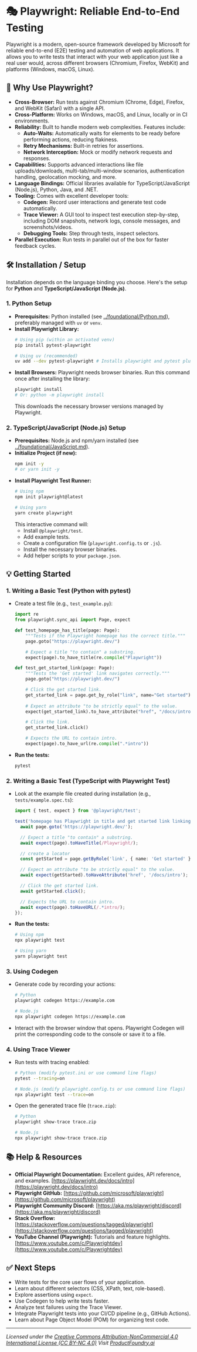 # 🎭 Playwright: Reliable End-to-End Testing

Playwright is a modern, open-source framework developed by Microsoft for reliable end-to-end (E2E) testing and automation of web applications. It allows you to write tests that interact with your web application just like a real user would, across different browsers (Chromium, Firefox, WebKit) and platforms (Windows, macOS, Linux).

## 🚀 Why Use Playwright?

*   **Cross-Browser:** Run tests against Chromium (Chrome, Edge), Firefox, and WebKit (Safari) with a single API.
*   **Cross-Platform:** Works on Windows, macOS, and Linux, locally or in CI environments.
*   **Reliability:** Built to handle modern web complexities. Features include:
    *   **Auto-Waits:** Automatically waits for elements to be ready before performing actions, reducing flakiness.
    *   **Retry Mechanisms:** Built-in retries for assertions.
    *   **Network Interception:** Mock or modify network requests and responses.
*   **Capabilities:** Supports advanced interactions like file uploads/downloads, multi-tab/multi-window scenarios, authentication handling, geolocation mocking, and more.
*   **Language Bindings:** Official libraries available for TypeScript/JavaScript (Node.js), Python, Java, and .NET.
*   **Tooling:** Comes with excellent developer tools:
    *   **Codegen:** Record user interactions and generate test code automatically.
    *   **Trace Viewer:** A GUI tool to inspect test execution step-by-step, including DOM snapshots, network logs, console messages, and screenshots/videos.
    *   **Debugging Tools:** Step through tests, inspect selectors.
*   **Parallel Execution:** Run tests in parallel out of the box for faster feedback cycles.

## 🛠️ Installation / Setup

Installation depends on the language binding you choose. Here's the setup for **Python** and **TypeScript/JavaScript (Node.js)**.

### 1. Python Setup

*   **Prerequisites:** Python installed (see [../foundational/Python.md](../foundational/Python.md)), preferably managed with `uv` or `venv`.
*   **Install Playwright Library:**
    ```bash
    # Using pip (within an activated venv)
    pip install pytest-playwright 

    # Using uv (recommended)
    uv add --dev pytest-playwright # Installs playwright and pytest plugin
    ```
*   **Install Browsers:** Playwright needs browser binaries. Run this command once after installing the library:
    ```bash
    playwright install 
    # Or: python -m playwright install 
    ```
    This downloads the necessary browser versions managed by Playwright.

### 2. TypeScript/JavaScript (Node.js) Setup

*   **Prerequisites:** Node.js and npm/yarn installed (see [../foundational/JavaScript.md](../foundational/JavaScript.md)).
*   **Initialize Project (if new):**
    ```bash
    npm init -y 
    # or yarn init -y
    ```
*   **Install Playwright Test Runner:**
    ```bash
    # Using npm
    npm init playwright@latest 

    # Using yarn
    yarn create playwright
    ```
    This interactive command will:
    *   Install `@playwright/test`.
    *   Add example tests.
    *   Create a configuration file (`playwright.config.ts` or `.js`).
    *   Install the necessary browser binaries.
    *   Add helper scripts to your `package.json`.

## 💡 Getting Started

### 1. Writing a Basic Test (Python with pytest)

*   Create a test file (e.g., `test_example.py`):
    ```python
    import re
    from playwright.sync_api import Page, expect

    def test_homepage_has_title(page: Page):
        """Tests if the Playwright homepage has the correct title."""
        page.goto("https://playwright.dev/")

        # Expect a title "to contain" a substring.
        expect(page).to_have_title(re.compile("Playwright"))

    def test_get_started_link(page: Page):
        """Tests the 'Get started' link navigates correctly."""
        page.goto("https://playwright.dev/")

        # Click the get started link.
        get_started_link = page.get_by_role("link", name="Get started")
        
        # Expect an attribute "to be strictly equal" to the value.
        expect(get_started_link).to_have_attribute("href", "/docs/intro")

        # Click the link.
        get_started_link.click()

        # Expects the URL to contain intro.
        expect(page).to_have_url(re.compile(".*intro"))
    ```
*   **Run the tests:**
    ```bash
    pytest 
    ```

### 2. Writing a Basic Test (TypeScript with Playwright Test)

*   Look at the example file created during installation (e.g., `tests/example.spec.ts`):
    ```typescript
    import { test, expect } from '@playwright/test';

    test('homepage has Playwright in title and get started link linking to intro page', async ({ page }) => {
      await page.goto('https://playwright.dev/');

      // Expect a title "to contain" a substring.
      await expect(page).toHaveTitle(/Playwright/);

      // create a locator
      const getStarted = page.getByRole('link', { name: 'Get started' });

      // Expect an attribute "to be strictly equal" to the value.
      await expect(getStarted).toHaveAttribute('href', '/docs/intro');

      // Click the get started link.
      await getStarted.click();

      // Expects the URL to contain intro.
      await expect(page).toHaveURL(/.*intro/);
    });
    ```
*   **Run the tests:**
    ```bash
    # Using npm
    npx playwright test

    # Using yarn
    yarn playwright test
    ```

### 3. Using Codegen

*   Generate code by recording your actions:
    ```bash
    # Python
    playwright codegen https://example.com

    # Node.js
    npx playwright codegen https://example.com 
    ```
*   Interact with the browser window that opens. Playwright Codegen will print the corresponding code to the console or save it to a file.

### 4. Using Trace Viewer

*   Run tests with tracing enabled:
    ```bash
    # Python (modify pytest.ini or use command line flags)
    pytest --tracing=on 

    # Node.js (modify playwright.config.ts or use command line flags)
    npx playwright test --trace=on 
    ```
*   Open the generated trace file (`trace.zip`):
    ```bash
    # Python
    playwright show-trace trace.zip

    # Node.js
    npx playwright show-trace trace.zip
    ```

## 📚 Help & Resources

*   **Official Playwright Documentation:** Excellent guides, API reference, and examples. [https://playwright.dev/docs/intro](https://playwright.dev/docs/intro)
*   **Playwright GitHub:** [https://github.com/microsoft/playwright](https://github.com/microsoft/playwright)
*   **Playwright Community Discord:** [https://aka.ms/playwright/discord](https://aka.ms/playwright/discord)
*   **Stack Overflow:** [https://stackoverflow.com/questions/tagged/playwright](https://stackoverflow.com/questions/tagged/playwright)
*   **YouTube Channel (Playwright):** Tutorials and feature highlights. [https://www.youtube.com/c/Playwrightdev](https://www.youtube.com/c/Playwrightdev)

## ✅ Next Steps

*   Write tests for the core user flows of your application.
*   Learn about different selectors (CSS, XPath, text, role-based).
*   Explore assertions using `expect`.
*   Use Codegen to help write tests faster.
*   Analyze test failures using the Trace Viewer.
*   Integrate Playwright tests into your CI/CD pipeline (e.g., GitHub Actions).
*   Learn about Page Object Model (POM) for organizing test code.

---
*Licensed under the [Creative Commons Attribution-NonCommercial 4.0 International License (CC BY-NC 4.0)](https://creativecommons.org/licenses/by-nc/4.0/)*
*Visit [ProductFoundry.ai](https://productfoundry.ai)*
